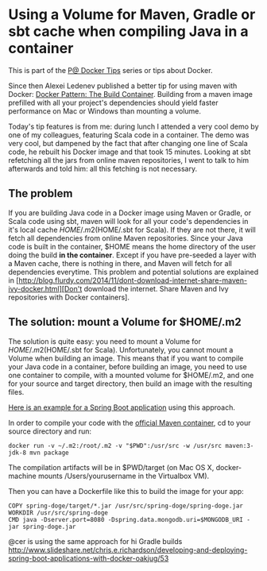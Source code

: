 # Using a Volume for Maven, Gradle or sbt cache when compiling Java in a container

This is part of the [P@ Docker Tips](/README.md) series or tips about Docker.

Since then Alexei Ledenev published a better tip for using maven with Docker: [Docker Pattern: The Build Container](https://medium.com/@alexeiled/docker-pattern-the-build-container-b0d0e86ad601#.qzgrao7jy). Building from a maven image prefilled with all your project's dependencies should yield faster performance on Mac or Windows than mounting a volume.
 
Today's tip features is from me: during lunch I attended a very cool demo by one of my colleagues, featuring Scala code in a container. The demo was very cool, but dampened by the fact that after changing one line of Scala code, he rebuilt his Docker image and that took 15 minutes. Looking at sbt refetching all the jars from online maven repositories, I went to talk to him afterwards and told him: all this fetching is not necessary.

## The problem

If you are building Java code in a Docker image using Maven or Gradle, or Scala code using sbt, maven will look for all your code's dependencies in it's local cache $HOME/.m2 ($HOME/.sbt for Scala). If they are not there, it will fetch all dependencies from online Maven repositories. Since your Java code is built in the container, $HOME means the home directory of the user doing the build **in the container**. Except if you have pre-seeded a layer with a Maven cache, there is nothing in there, and Maven will fetch for all dependencies everytime. This problem and potential solutions are explained in [http://blog.flurdy.com/2014/11/dont-download-internet-share-maven-ivy-docker.html][Don't download the internet. Share Maven and Ivy repositories with Docker containers].

## The solution: mount a Volume for $HOME/.m2

The solution is quite easy: you need to mount a Volume for $HOME/.m2 ($HOME/.sbt for Scala). Unfortunately, you cannot mount a Volume when building an image. This means that if you want to compile your Java code in a container, before building an image, you need to use one container to compile, with a mounted volume for $HOME/.m2, and one for your source and target directory, then build an image with the resulting files.

[Here is an example for a Spring Boot application](https://github.com/chanezon/spring-doge) using this approach.

In order to compile your code with the [official Maven container](https://registry.hub.docker.com/_/maven/), cd to your source directory and run:
```
docker run -v ~/.m2:/root/.m2 -v "$PWD":/usr/src -w /usr/src maven:3-jdk-8 mvn package
```

The compilation artifacts will be in $PWD/target (on Mac OS X, docker-machine mounts /Users/yourusername in the Virtualbox VM).

Then you can have a Dockerfile like this to build the image for your app:
```
COPY spring-doge/target/*.jar /usr/src/spring-doge/spring-doge.jar
WORKDIR /usr/src/spring-doge
CMD java -Dserver.port=8080 -Dspring.data.mongodb.uri=$MONGODB_URI -jar spring-doge.jar
```

@cer is using the same approach for hi Gradle builds http://www.slideshare.net/chris.e.richardson/developing-and-deploying-spring-boot-applications-with-docker-oakjug/53

